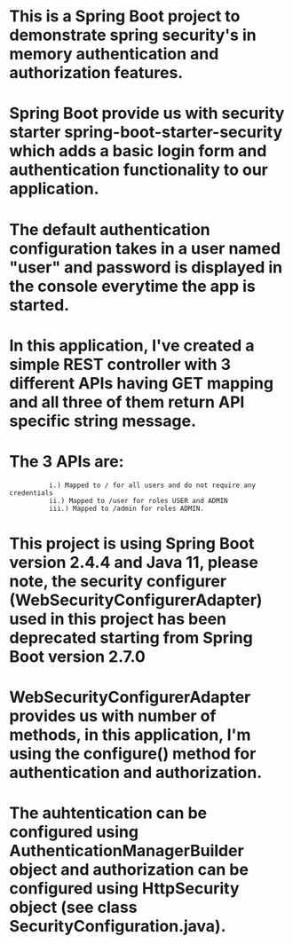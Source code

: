 # This is a Spring Boot project to demonstrate spring security's in memory authentication and authorization features.
# Spring Boot provide us with security starter spring-boot-starter-security which adds a basic login form and authentication functionality to our application.
# The default authentication configuration takes in a user named "user" and password is displayed in the console everytime the app is started.
# In this application, I've created a simple REST controller with 3 different APIs having GET mapping and all three of them return API specific string message.
# The 3 APIs are:
              i.) Mapped to / for all users and do not require any credentials
              ii.) Mapped to /user for roles USER and ADMIN
              iii.) Mapped to /admin for roles ADMIN.
# This project is using Spring Boot version 2.4.4 and Java 11, please note, the security configurer (WebSecurityConfigurerAdapter) used in this project has been deprecated starting from Spring Boot version 2.7.0
# WebSecurityConfigurerAdapter provides us with number of methods, in this application, I'm using the configure() method for authentication and authorization.
# The auhtentication can be configured using AuthenticationManagerBuilder object and authorization can be configured using HttpSecurity object (see class SecurityConfiguration.java).
